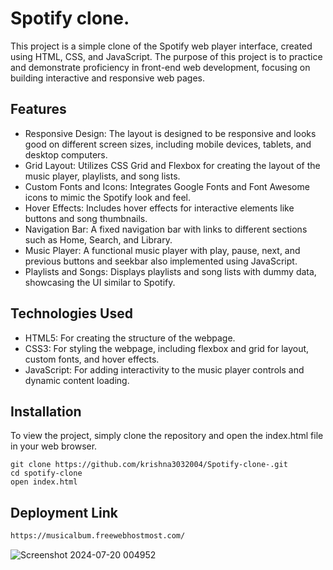 # Spotify clone.


This project is a simple clone of the Spotify web player interface, created using HTML, CSS, and JavaScript. The purpose of this project is to practice and demonstrate proficiency in front-end web development, focusing on building interactive and responsive web pages.

## Features

- Responsive Design: The layout is designed to be responsive and looks good on different screen sizes, including mobile devices, tablets, and desktop computers.
- Grid Layout: Utilizes CSS Grid and Flexbox for creating the layout of the music player, playlists, and song lists.
- Custom Fonts and Icons: Integrates Google Fonts and Font Awesome icons to mimic the Spotify look and feel.
- Hover Effects: Includes hover effects for interactive elements like buttons and song thumbnails.
- Navigation Bar: A fixed navigation bar with links to different sections such as Home, Search, and Library.
- Music Player: A functional music player with play, pause, next, and previous buttons and seekbar also implemented using JavaScript.
- Playlists and Songs: Displays playlists and song lists with dummy data, showcasing the UI similar to Spotify.

## Technologies Used

- HTML5: For creating the structure of the webpage.
- CSS3: For styling the webpage, including flexbox and grid for layout, custom fonts, and hover effects.
- JavaScript: For adding interactivity to the music player controls and dynamic content loading.

## Installation

To view the project, simply clone the repository and open the index.html file in your web browser.
  ```
  git clone https://github.com/krishna3032004/Spotify-clone-.git
  cd spotify-clone
  open index.html
  ```
 
## Deployment Link
```bash
https://musicalbum.freewebhostmost.com/
```


![Screenshot 2024-07-20 004952](https://github.com/user-attachments/assets/8c33f017-242d-45c6-9442-e672644a42c5)

